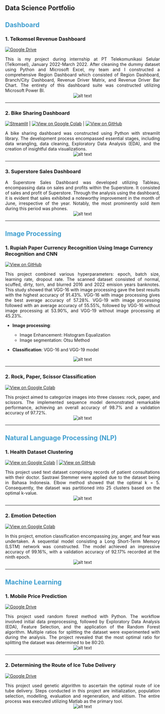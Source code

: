 <b>Data Science Portfolio</b>
---

## <font color= "#3e9ecf"><b>Dashboard</b></font>
### 1. Telkomsel Revenue Dashboard
[![Google Drive](https://img.shields.io/badge/Google_Drive-View_Dashboard-21a363?logo=googledrive&logoColor=21a363)](https://drive.google.com/file/d/1zN86Nbfcy1rzwMLhCj2OgSXh_7VJCwoK/view?usp=sharing)
<div style="text-align: justify">
This is my project during internship at PT Telekomunikasi Selular (Telkomsel), January 2022-March 2022. After cleaning the dummy dataset using Python and Microsoft Excel, my team and I constructed a comprehensive Region Dashboard which consisted of Region Dashboard, Branch/City Dashboard, Revenue Driver Matrix, and Revenue Driver Bar Chart. The entirety of this dashboard suite was constructed utilizing Microsoft Power BI. </div>
<div style="text-align: center">
<img src="img/Dashboard_Telkomsel.png" alt="alt text" width="whatever" height="whatever"> </div>

---

### 2. Bike Sharing Dashboard
[![Streamlit](https://img.shields.io/badge/Streamlit-View_Dashboard-ff4b4b?logo=streamlit&logoColor=ff4b4b)](https://ardinadnn-bikesharing.streamlit.app/) | [![View on Google Colab](https://img.shields.io/badge/Colab-View_on_Google_Colab-FDBA18?logo=Google&logoColor=FDBA18)](https://colab.research.google.com/drive/1EOf9-1MKXynXWX8p84OgQ6R0FZ_KYi1d?usp=sharing) | [![View on GitHub](https://img.shields.io/badge/GitHub-View_on_GitHub-white?logo=GitHub)](https://github.com/ardinadnn/bikesharing/tree/main)
<div style="text-align: justify">
A bike sharing dashboard was constructed using Python with streamlit library. The development process encompassed essential stages, including data wrangling, data cleaning, Exploratory Data Analysis (EDA), and the creation of insightful data visualizations.</div>
<div style="text-align: center">
<img src="img/Dashboard_Bike Sharing - Streamlit.png" alt="alt text" width="whatever" height="whatever"> </div>

---

### 3. Superstore Sales Dashboard
<div style="text-align: justify">
A Superstore Sales Dashboard was developed utilizing Tableau, encompassing data on sales and profits within the Superstore. It consisted of sales and profit of Superstore. Through the analysis using the dashboard, it is evident that sales exhibited a noteworthy improvement in the month of June, irrespective of the year. Notably, the most prominently sold item during this period was phones.
</div>
<div style="text-align: center">
<img src="img/Dashboard_superstore_sales.png" alt="alt text" width="whatever" height="whatever"> </div>

---

## <font color= "#3e9ecf"><b>Image Processing</b></font>

### 1. Rupiah Paper Currency Recognition Using Image Currency Recognition and CNN
[![View on GitHub](https://img.shields.io/badge/GitHub-View_on_GitHub-white?logo=GitHub)](https://github.com/ardinadnn/Rupiah-PCR-Using-Image-Processing-and-CNN)
<div style="text-align: justify">
This project combined various hyperparameters: epoch, batch size, learning rate, dropout rate. The scanned dataset consisted of normal, scuffed, dirty, torn, and blurred 2016 and 2022 emision years banknotes. This study showed that VGG-16 with image processing gave the best results with the highest accuracy of 91.43%. VGG-16 with image processing gives the best average accuracy of 57.28%. VGG-19 with image processing followed with an average accuracy of 55.55%, followed by VGG-16 without image processing at 53.90%, and VGG-19 without image processing at 45.23%.

- **Image processing**:
    - Image Enhancement: Histogram Equalization 
    - Image segmentation: Otsu Method

- **Classification**: VGG-16 and VGG-19 model</div>
<div style="text-align: center">
<img src="img/img_rupiah_pcr.png" alt="alt text" width="whatever" height="whatever"> </div>

---

### 2. Rock, Paper, Scissor Classification
[![View on Google Colab](https://img.shields.io/badge/Colab-View_on_Google_Colab-FDBA18?logo=Google&logoColor=FDBA18)](https://colab.research.google.com/drive/1bwdbeLbFHCo8UXo4bbppAflDq6mZGRT6?usp=sharing)
<div style="text-align: justify">
This project aimed to categorize images into three classes: rock, paper, and scissors. The implemented sequence model demonstrated remarkable performance, achieving an overall accuracy of 98.7% and a validation accuracy of 97.72%.</div>
<div style="text-align: center">
<img src="img/img_rockpaperscissor.png" alt="alt text" width="whatever" height="whatever"></div>

---

## <font color= "#3e9ecf"><b>Natural Language Processing (NLP)</b></font>

### 1. Health Dataset Clustering
[![View on Google Colab](https://img.shields.io/badge/Colab-View_on_Google_Colab-FDBA18?logo=Google&logoColor=FDBA18)](https://colab.research.google.com/drive/1tIWxXAL4-2iD_XLKtZon-kwfUSOUv1kD?usp=sharing) | [![View on GitHub](https://img.shields.io/badge/GitHub-View_on_GitHub-white?logo=GitHub)](https://github.com/ardinadnn/portfolio/tree/main/nlp/health-dataset-clustering)
<div style="text-align: justify">
This project used text dataset comprising records of patient consultations with their doctor. Sastrawi Stemmer were applied due to the dataset being in Bahasa Indonesia. Elbow method showed that the optimal k = 5. Consequently, the dataset was partitioned into 25 clusters based on the optimal k-value.</div>
<div style="text-align: center">
<img src="img/nlp_health_dataset.png" alt="alt text" width="whatever" height="whatever"> </div>

---

### 2. Emotion Detection

[![View on Google Colab](https://img.shields.io/badge/Colab-View_on_Google_Colab-FDBA18?logo=Google&logoColor=FDBA18)](https://colab.research.google.com/drive/1GkY4fFa1KEO5bGpOct391d0jS4uzkM0u?usp=sharing)

<div style="text-align: justify">
In this project, emotion classification encompassing joy, anger, and fear was undertaken. A sequential model consisting a Long Short-Term Memory (LSTM) network was constructed. The model achieved an impressive accuracy of 99.16%, with a validation accuracy of 92.17% recorded at the ninth epoch.</div>
<div style="text-align: center">
<img src="img/nlp_emotion.png" alt="alt text" width="whatever" height="whatever"> </div>

---

## <font color= "#3e9ecf"><b>Machine Learning</b></font>

### 1. Mobile Price Prediction
[![Google Drive](https://img.shields.io/badge/Google_Drive-View_Project-21a363?logo=googledrive&logoColor=21a363)](https://drive.google.com/drive/folders/10icuAw3Z4OCxbKKzk5PgmxSkkE_GRtzp?usp=sharing)
<div style="text-align: justify">
This project used random forest method with Python. The workflow involved initial data preprocessing, followed by Exploratory Data Analysis (EDA), Feature Selection, and the application of the Random Forest algorithm. Multiple ratios for splitting the dataset were experimented with during the analysis. The project revealed that the most optimal ratio for splitting the dataset was determined to be 80:20. </div>
<div style="text-align: center">
<img src="img/ml_mobile price pred.png" alt="alt text" width="whatever" height="whatever"> </div>

---

### 2. Determining the Route of Ice Tube Delivery
[![Google Drive](https://img.shields.io/badge/Google_Drive-View_Project-21a363?logo=googledrive&logoColor=21a363)](https://drive.google.com/drive/folders/1qXHiWGGSQ4-b9uMkyX3502iq8CqSuMrH?usp=sharing)
<div style="text-align: justify">
This project used genetic algorithm to ascertain the optimal route of ice tube delivery. Steps conducted in this project are initialization, population selection, modelling, evaluation and regeneration, and elitism. The entire process was executed utilizing Matlab as the primary tool.</div>
<div style="text-align: center">
<img src="img/ml_ice_tube.png" alt="alt text" width="whatever" height="whatever"> </div>
